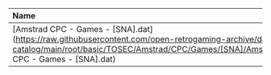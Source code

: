 |Name|Size|
|:---|---:|
|[Amstrad CPC - Games - [SNA].dat](https://raw.githubusercontent.com/open-retrogaming-archive/dat-catalog/main/root/basic/TOSEC/Amstrad/CPC/Games/[SNA]/Amstrad CPC - Games - [SNA].dat)|1467|
